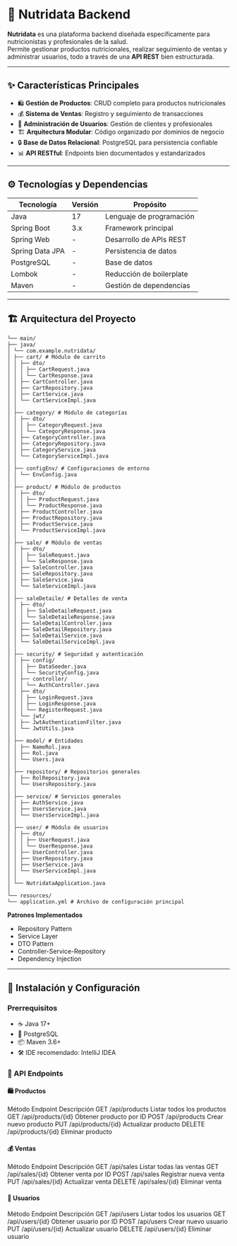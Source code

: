 # 🥗 Nutridata Backend

**Nutridata** es una plataforma backend diseñada específicamente para nutricionistas y profesionales de la salud.  
Permite gestionar productos nutricionales, realizar seguimiento de ventas y administrar usuarios, todo a través de una **API REST** bien estructurada.

---

## ✨ Características Principales

- 🛍️ **Gestión de Productos**: CRUD completo para productos nutricionales
- 💰 **Sistema de Ventas**: Registro y seguimiento de transacciones
- 👥 **Administración de Usuarios**: Gestión de clientes y profesionales
- 🏗️ **Arquitectura Modular**: Código organizado por dominios de negocio
- 🔒 **Base de Datos Relacional**: PostgreSQL para persistencia confiable
- 📊 **API RESTful**: Endpoints bien documentados y estandarizados

---

## ⚙️ Tecnologías y Dependencias

| Tecnología        | Versión | Propósito                         |
|-------------------|---------|-----------------------------------|
| Java              | 17      | Lenguaje de programación         |
| Spring Boot       | 3.x     | Framework principal               |
| Spring Web        | -       | Desarrollo de APIs REST           |
| Spring Data JPA   | -       | Persistencia de datos             |
| PostgreSQL        | -       | Base de datos                     |
| Lombok            | -       | Reducción de boilerplate          |
| Maven             | -       | Gestión de dependencias           |

---

## 🏗️ Arquitectura del Proyecto
```
└── main/
├── java/
│ └── com.example.nutridata/
│ ├── cart/ # Módulo de carrito
│ │ ├── dto/
│ │ │ ├── CartRequest.java
│ │ │ └── CartResponse.java
│ │ ├── CartController.java
│ │ ├── CartRepository.java
│ │ ├── CartService.java
│ │ └── CartServiceImpl.java
│ │
│ ├── category/ # Módulo de categorías
│ │ ├── dto/
│ │ │ ├── CategoryRequest.java
│ │ │ └── CategoryResponse.java
│ │ ├── CategoryController.java
│ │ ├── CategoryRepository.java
│ │ ├── CategoryService.java
│ │ └── CategoryServiceImpl.java
│ │
│ ├── configEnv/ # Configuraciones de entorno
│ │ └── EnvConfig.java
│ │
│ ├── product/ # Módulo de productos
│ │ ├── dto/
│ │ │ ├── ProductRequest.java
│ │ │ └── ProductResponse.java
│ │ ├── ProductController.java
│ │ ├── ProductRepository.java
│ │ ├── ProductService.java
│ │ └── ProductServiceImpl.java
│ │
│ ├── sale/ # Módulo de ventas
│ │ ├── dto/
│ │ │ ├── SaleRequest.java
│ │ │ └── SaleResponse.java
│ │ ├── SaleController.java
│ │ ├── SaleRepository.java
│ │ ├── SaleService.java
│ │ └── SaleServiceImpl.java
│ │
│ ├── saleDetaile/ # Detalles de venta
│ │ ├── dto/
│ │ │ ├── SaleDetaileRequest.java
│ │ │ └── SaleDetaileResponse.java
│ │ ├── SaleDetailController.java
│ │ ├── SaleDetailRepository.java
│ │ ├── SaleDetailService.java
│ │ └── SaleDetailServiceImpl.java
│ │
│ ├── security/ # Seguridad y autenticación
│ │ ├── config/
│ │ │ ├── DataSeeder.java
│ │ │ └── SecurityConfig.java
│ │ ├── controller/
│ │ │ └── AuthController.java
│ │ ├── dto/
│ │ │ ├── LoginRequest.java
│ │ │ ├── LoginResponse.java
│ │ │ └── RegisterRequest.java
│ │ └── jwt/
│ │ ├── JwtAuthenticationFilter.java
│ │ └── JwtUtils.java
│ │
│ ├── model/ # Entidades
│ │ ├── NameRol.java
│ │ ├── Rol.java
│ │ └── Users.java
│ │
│ ├── repository/ # Repositorios generales
│ │ ├── RolRepository.java
│ │ └── UsersRepository.java
│ │
│ ├── service/ # Servicios generales
│ │ ├── AuthService.java
│ │ ├── UsersService.java
│ │ └── UsersServiceImpl.java
│ │
│ ├── user/ # Módulo de usuarios
│ │ ├── dto/
│ │ │ ├── UserRequest.java
│ │ │ └── UserResponse.java
│ │ ├── UserController.java
│ │ ├── UserRepository.java
│ │ ├── UserService.java
│ │ └── UserServiceImpl.java
│ │
│ └── NutridataApplication.java
│
└── resources/
└── application.yml # Archivo de configuración principal
```

**Patrones Implementados**
- Repository Pattern
- Service Layer
- DTO Pattern
- Controller-Service-Repository
- Dependency Injection

---

## 🚀 Instalación y Configuración

### Prerrequisitos
- ☕ Java 17+
- 🐘 PostgreSQL
- 📦 Maven 3.6+
- 🛠️ IDE recomendado: IntelliJ IDEA

### 📡 API Endpoints
#### 🛍️ Productos
Método	Endpoint	Descripción
GET	/api/products	Listar todos los productos
GET	/api/products/{id}	Obtener producto por ID
POST	/api/products	Crear nuevo producto
PUT	/api/products/{id}	Actualizar producto
DELETE	/api/products/{id}	Eliminar producto

#### 💰 Ventas
Método	Endpoint	Descripción
GET	/api/sales	Listar todas las ventas
GET	/api/sales/{id}	Obtener venta por ID
POST	/api/sales	Registrar nueva venta
PUT	/api/sales/{id}	Actualizar venta
DELETE	/api/sales/{id}	Eliminar venta

#### 👥 Usuarios
Método	Endpoint	Descripción
GET	/api/users	Listar todos los usuarios
GET	/api/users/{id}	Obtener usuario por ID
POST	/api/users	Crear nuevo usuario
PUT	/api/users/{id}	Actualizar usuario
DELETE	/api/users/{id}	Eliminar usuario

